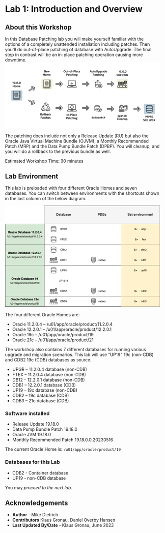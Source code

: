 # Lab 1: Introduction and Overview

## About this Workshop
In this Database Patching lab you will make yourself familiar with the options of a completely unattended installation including patches. Then you'll do out-of-place patching of database with AutoUpgrade. The final step in contrast will be an in-place patching operation causing more downtime.
![Lab activities](./images/overview-patch-me-if-you-can.png " ")


The patching does include not only a Release Update (RU) but also the Oracle Java Virtual Machine Bundle (OJVM), a Monthly Recommended Patch (MRP) and the Data Pump Bundle Patch (DPBP). You will cleanup, and you will do a rollback to the previous bundle as well.


Estimated Workshop Time: 90 minutes


## Lab Environment


This lab is preloaded with four different Oracle Homes and seven databases.
You can switch between environments with the shortcuts shown in the last column of the below diagram.

![Hands On Lab Environment](./images/hol-environment.png " ")

The four different Oracle Homes are:

- Oracle 11.2.0.4 – /u01/app/oracle/product/11.2.0.4
- Oracle 12.2.0.1 – /u01/app/oracle/product/12.2.0.1
- Oracle 19c      – /u01/app/oracle/product/19
- Oracle 21c      – /u01/app/oracle/product/21

The workshop also contains 7 different databases for running various upgrade and migration scenarios. This lab will use "UP19" 19c (non-CDB) and CDB2 19c (CDB) databases as source.

- UPGR – 11.2.0.4 database (non-CDB)
- FTEX – 11.2.0.4 database (non-CDB)
- DB12 – 12.2.0.1 database (non-CDB)
- CDB1 – 12.2.0.1 database (CDB)
- UP19 – 19c database (non-CDB)
- CDB2 – 19c database (CDB)
- CDB3 – 21c database (CDB)


### Software installed
- Release Update 19.18.0
- Data Pump Bundle Patch 19.18.0
- Oracle JVM 19.18.0
- Monthly Recommended Patch 19.18.0.0.20230516

The current Oracle Home is: `/u01/app/oracle/product/19`

### Databases for this Lab
- CDB2 - Container database
- UP19 - non-CDB database

You may *proceed to the next lab*.

## Acknowledgements
* **Author** - Mike Dietrich 
* **Contributors** Klaus Gronau, Daniel Overby Hansen  
* **Last Updated By/Date** - Klaus Gronau, June 2023